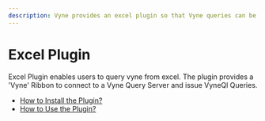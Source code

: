 ```yaml
---
description: Vyne provides an excel plugin so that Vyne queries can be issued from Excel.
---
```


# Excel Plugin

Excel Plugin enables users to query vyne from excel. The plugin provides a 'Vyne' Ribbon to connect to a Vyne Query Server and issue VyneQl Queries.

* [How to Install the Plugin?](https://github.com/vyneco/docs/tree/fb772d785ea3b55005712e9620afdee9c82e5a92/excel-plugin/install.md)
* [How to Use the Plugin?](https://github.com/vyneco/docs/tree/fb772d785ea3b55005712e9620afdee9c82e5a92/excel-plugin/howtouse.md)

